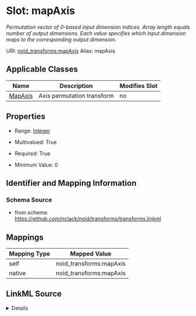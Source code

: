 

# Slot: mapAxis 


_Permutation vector of 0-based input dimension indices. Array length equals number of output dimensions. Each value specifies which input dimension maps to the corresponding output dimension._





URI: [noid_transforms:mapAxis](https://github.com/nclack/noid/transforms/mapAxis)
Alias: mapAxis

<!-- no inheritance hierarchy -->





## Applicable Classes

| Name | Description | Modifies Slot |
| --- | --- | --- |
| [MapAxis](MapAxis.md) | Axis permutation transform |  no  |







## Properties

* Range: [Integer](Integer.md)

* Multivalued: True

* Required: True

* Minimum Value: 0





## Identifier and Mapping Information







### Schema Source


* from schema: https://github.com/nclack/noid/transforms/transforms.linkml




## Mappings

| Mapping Type | Mapped Value |
| ---  | ---  |
| self | noid_transforms:mapAxis |
| native | noid_transforms:mapAxis |




## LinkML Source

<details>
```yaml
name: mapAxis
description: Permutation vector of 0-based input dimension indices. Array length equals
  number of output dimensions. Each value specifies which input dimension maps to
  the corresponding output dimension.
from_schema: https://github.com/nclack/noid/transforms/transforms.linkml
rank: 1000
alias: mapAxis
owner: MapAxis
domain_of:
- MapAxis
range: integer
required: true
multivalued: true
minimum_value: 0

```
</details>